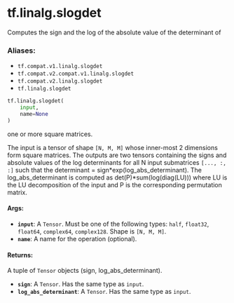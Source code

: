 <div itemscope itemtype="http://developers.google.com/ReferenceObject">
<meta itemprop="name" content="tf.linalg.slogdet" />
<meta itemprop="path" content="Stable" />
</div>

# tf.linalg.slogdet

Computes the sign and the log of the absolute value of the determinant of

### Aliases:

* `tf.compat.v1.linalg.slogdet`
* `tf.compat.v2.compat.v1.linalg.slogdet`
* `tf.compat.v2.linalg.slogdet`
* `tf.linalg.slogdet`

``` python
tf.linalg.slogdet(
    input,
    name=None
)
```

<!-- Placeholder for "Used in" -->

one or more square matrices.

The input is a tensor of shape `[N, M, M]` whose inner-most 2 dimensions
form square matrices. The outputs are two tensors containing the signs and
absolute values of the log determinants for all N input submatrices
`[..., :, :]` such that the determinant = sign*exp(log_abs_determinant).
The log_abs_determinant is computed as det(P)*sum(log(diag(LU))) where LU
is the LU decomposition of the input and P is the corresponding
permutation matrix.

#### Args:


* <b>`input`</b>: A `Tensor`. Must be one of the following types: `half`, `float32`, `float64`, `complex64`, `complex128`.
  Shape is `[N, M, M]`.
* <b>`name`</b>: A name for the operation (optional).


#### Returns:

A tuple of `Tensor` objects (sign, log_abs_determinant).


* <b>`sign`</b>: A `Tensor`. Has the same type as `input`.
* <b>`log_abs_determinant`</b>: A `Tensor`. Has the same type as `input`.